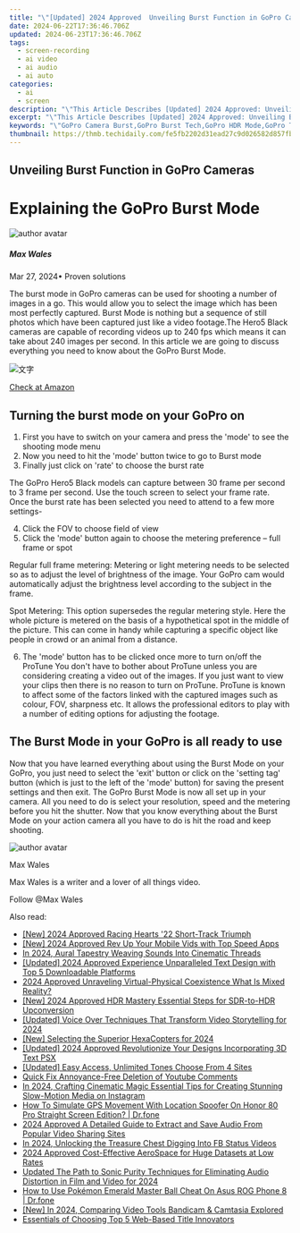 ```yaml
---
title: "\"[Updated] 2024 Approved  Unveiling Burst Function in GoPro Cameras\""
date: 2024-06-22T17:36:46.706Z
updated: 2024-06-23T17:36:46.706Z
tags: 
  - screen-recording
  - ai video
  - ai audio
  - ai auto
categories: 
  - ai
  - screen
description: "\"This Article Describes [Updated] 2024 Approved: Unveiling Burst Function in GoPro Cameras\""
excerpt: "\"This Article Describes [Updated] 2024 Approved: Unveiling Burst Function in GoPro Cameras\""
keywords: "\"GoPro Camera Burst,GoPro Burst Tech,GoPro HDR Mode,GoPro Time-Lapse,GoPro Action Shots,Burst Photography Pro,High Dynamic Range in GoPro\""
thumbnail: https://thmb.techidaily.com/fe5fb2202d31ead27c9d026582d857fbe91d9882cc06bf2431577eb2dc90df03.jpg
---
```


## Unveiling Burst Function in GoPro Cameras

# Explaining the GoPro Burst Mode

![author avatar](https://images.wondershare.com/filmora/article-images/max-wales-author.jpg)

##### Max Wales

 Mar 27, 2024• Proven solutions

 The burst mode in GoPro cameras can be used for shooting a number of images in a go. This would allow you to select the image which has been most perfectly captured. Burst Mode is nothing but a sequence of still photos which have been captured just like a video footage.The Hero5 Black cameras are capable of recording videos up to 240 fps which means it can take about 240 images per second. In this article we are going to discuss everything you need to know about the GoPro Burst Mode.

![文字](https://images.wondershare.com/filmora/article-images/gopro-hero5-black-1.jpg)

[Check at Amazon](https://www.amazon.com/gp/product/B01M14ATO0/ref=as%5Fli%5Ftl?ie=UTF8&tag=vs-flora-20&camp=1789&creative=9325&linkCode=as2&creativeASIN=B01M14ATO0&linkId=5ce54ea937ecffa6b1b8056b6922abaa)

## Turning the burst mode on your GoPro on

1. First you have to switch on your camera and press the 'mode' to see the shooting mode menu
2. Now you need to hit the 'mode' button twice to go to Burst mode
3. Finally just click on 'rate' to choose the burst rate

 The GoPro Hero5 Black models can capture between 30 frame per second to 3 frame per second. Use the touch screen to select your frame rate. Once the burst rate has been selected you need to attend to a few more settings-

4. Click the FOV to choose field of view
5. Click the 'mode' button again to choose the metering preference – full frame or spot

 Regular full frame metering: Metering or light metering needs to be selected so as to adjust the level of brightness of the image. Your GoPro cam would automatically adjust the brightness level according to the subject in the frame.

 Spot Metering: This option supersedes the regular metering style. Here the whole picture is metered on the basis of a hypothetical spot in the middle of the picture. This can come in handy while capturing a specific object like people in crowd or an animal from a distance.

6. The 'mode' button has to be clicked once more to turn on/off the ProTune You don't have to bother about ProTune unless you are considering creating a video out of the images. If you just want to view your clips then there is no reason to turn on ProTune. ProTune is known to affect some of the factors linked with the captured images such as colour, FOV, sharpness etc. It allows the professional editors to play with a number of editing options for adjusting the footage.

## The Burst Mode in your GoPro is all ready to use

 Now that you have learned everything about using the Burst Mode on your GoPro, you just need to select the 'exit' button or click on the 'setting tag' button (which is just to the left of the 'mode' button) for saving the present settings and then exit. The GoPro Burst Mode is now all set up in your camera. All you need to do is select your resolution, speed and the metering before you hit the shutter. Now that you know everything about the Burst Mode on your action camera all you have to do is hit the road and keep shooting.

![author avatar](https://images.wondershare.com/filmora/article-images/max-wales-author.jpg)

Max Wales

Max Wales is a writer and a lover of all things video.

Follow @Max Wales


<ins class="adsbygoogle"
     style="display:block"
     data-ad-format="autorelaxed"
     data-ad-client="ca-pub-7571918770474297"
     data-ad-slot="1223367746"></ins>



<ins class="adsbygoogle"
     style="display:block"
     data-ad-client="ca-pub-7571918770474297"
     data-ad-slot="8358498916"
     data-ad-format="auto"
     data-full-width-responsive="true"></ins>


<span class="atpl-alsoreadstyle">Also read:</span>
<div><ul>
<li><a href="https://fox-http.techidaily.com/new-2024-approved-racing-hearts-22-short-track-triumph/"><u>[New] 2024 Approved  Racing Hearts  '22 Short-Track Triumph</u></a></li>
<li><a href="https://fox-http.techidaily.com/new-2024-approved-rev-up-your-mobile-vids-with-top-speed-apps/"><u>[New] 2024 Approved  Rev Up Your Mobile Vids with Top Speed Apps</u></a></li>
<li><a href="https://fox-http.techidaily.com/in-2024-aural-tapestry-weaving-sounds-into-cinematic-threads/"><u>In 2024, Aural Tapestry  Weaving Sounds Into Cinematic Threads</u></a></li>
<li><a href="https://fox-http.techidaily.com/updated-2024-approved-experience-unparalleled-text-design-with-top-5-downloadable-platforms/"><u>[Updated] 2024 Approved  Experience Unparalleled Text Design with Top 5 Downloadable Platforms</u></a></li>
<li><a href="https://fox-http.techidaily.com/2024-approved-unraveling-virtual-physical-coexistence-what-is-mixed-reality/"><u>2024 Approved  Unraveling Virtual-Physical Coexistence  What Is Mixed Reality?</u></a></li>
<li><a href="https://fox-http.techidaily.com/new-2024-approved-hdr-mastery-essential-steps-for-sdr-to-hdr-upconversion/"><u>[New] 2024 Approved  HDR Mastery  Essential Steps for SDR-to-HDR Upconversion</u></a></li>
<li><a href="https://fox-http.techidaily.com/updated-voice-over-techniques-that-transform-video-storytelling-for-2024/"><u>[Updated] Voice Over Techniques That Transform Video Storytelling for 2024</u></a></li>
<li><a href="https://fox-http.techidaily.com/new-selecting-the-superior-hexacopters-for-2024/"><u>[New] Selecting the Superior HexaCopters for 2024</u></a></li>
<li><a href="https://fox-http.techidaily.com/updated-2024-approved-revolutionize-your-designs-incorporating-3d-text-psx/"><u>[Updated] 2024 Approved  Revolutionize Your Designs  Incorporating 3D Text PSX</u></a></li>
<li><a href="https://fox-http.techidaily.com/updated-easy-access-unlimited-tones-choose-from-4-sites/"><u>[Updated] Easy Access, Unlimited Tones  Choose From 4 Sites</u></a></li>
<li><a href="https://youtube-video-recordings.techidaily.com/quick-fix-annoyance-free-deletion-of-youtube-comments/"><u>Quick Fix  Annoyance-Free Deletion of Youtube Comments</u></a></li>
<li><a href="https://instagram-clips.techidaily.com/in-2024-crafting-cinematic-magic-essential-tips-for-creating-stunning-slow-motion-media-on-instagram/"><u>In 2024, Crafting Cinematic Magic  Essential Tips for Creating Stunning Slow-Motion Media on Instagram</u></a></li>
<li><a href="https://fake-location.techidaily.com/how-to-simulate-gps-movement-with-location-spoofer-on-honor-80-pro-straight-screen-edition-drfone-by-drfone-virtual-android/"><u>How To Simulate GPS Movement With Location Spoofer On Honor 80 Pro Straight Screen Edition? | Dr.fone</u></a></li>
<li><a href="https://extra-resources.techidaily.com/2024-approved-a-detailed-guide-to-extract-and-save-audio-from-popular-video-sharing-sites/"><u>2024 Approved  A Detailed Guide to Extract and Save Audio From Popular Video Sharing Sites</u></a></li>
<li><a href="https://facebook-videos.techidaily.com/in-2024-unlocking-the-treasure-chest-digging-into-fb-status-videos/"><u>In 2024, Unlocking the Treasure Chest  Digging Into FB Status Videos</u></a></li>
<li><a href="https://extra-tips.techidaily.com/2024-approved-cost-effective-aerospace-for-huge-datasets-at-low-rates/"><u>2024 Approved  Cost-Effective AeroSpace for Huge Datasets at Low Rates</u></a></li>
<li><a href="https://sound-tweaking.techidaily.com/updated-the-path-to-sonic-purity-techniques-for-eliminating-audio-distortion-in-film-and-video-for-2024/"><u>Updated The Path to Sonic Purity Techniques for Eliminating Audio Distortion in Film and Video for 2024</u></a></li>
<li><a href="https://android-pokemon-go.techidaily.com/how-to-use-pokemon-emerald-master-ball-cheat-on-asus-rog-phone-8-drfone-by-drfone-virtual-android/"><u>How to Use Pokémon Emerald Master Ball Cheat On Asus ROG Phone 8 | Dr.fone</u></a></li>
<li><a href="https://video-screen-grab.techidaily.com/new-in-2024-comparing-video-tools-bandicam-and-camtasia-explored/"><u>[New] In 2024, Comparing Video Tools  Bandicam & Camtasia Explored</u></a></li>
<li><a href="https://extra-information.techidaily.com/essentials-of-choosing-top-5-web-based-title-innovators/"><u>Essentials of Choosing Top 5 Web-Based Title Innovators</u></a></li>
</ul></div>
